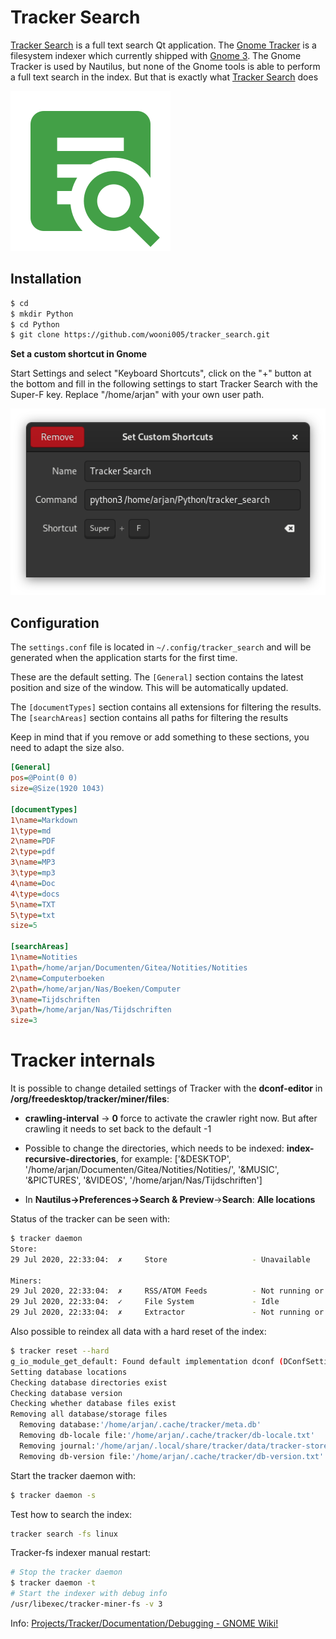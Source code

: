 # Tracker Search

[Tracker Search](https://github.com/wooni005/tracker_search) is a full text search Qt application. The [Gnome Tracker](https://wiki.gnome.org/Projects/Tracker) is a filesystem indexer which currently shipped with [Gnome 3](https://www.gnome.org/gnome-3/). The Gnome Tracker is used by Nautilus, but none of the Gnome tools is able to perform a full text search in the index. But that is exactly what [Tracker Search](https://github.com/wooni005/tracker_search) does

 ![](icons/tracker_search.png)

## Installation

```bash
$ cd
$ mkdir Python
$ cd Python
$ git clone https://github.com/wooni005/tracker_search.git
```

**Set a custom shortcut in Gnome**

Start Settings and select "Keyboard Shortcuts", click on the "+" button at the bottom and fill in the following settings to start Tracker Search with the Super-F key.
Replace "/home/arjan" with your own user path.

![](img/Set-Custom-Shortcut.png)

## Configuration

The `settings.conf` file is located in `~/.config/tracker_search` and will be generated when the application starts for the first time.

These are the default setting. The `[General]` section contains the latest position and size of the window. This will be automatically updated.

The `[documentTypes]` section contains all extensions for filtering the results.
The `[searchAreas]` section contains all paths for filtering the results

Keep in mind that if you remove or add something to these sections, you need to adapt the size also.

```ini
[General]
pos=@Point(0 0)
size=@Size(1920 1043)

[documentTypes]
1\name=Markdown
1\type=md
2\name=PDF
2\type=pdf
3\name=MP3
3\type=mp3
4\name=Doc
4\type=docs
5\name=TXT
5\type=txt
size=5

[searchAreas]
1\name=Notities
1\path=/home/arjan/Documenten/Gitea/Notities/Notities
2\name=Computerboeken
2\path=/home/arjan/Nas/Boeken/Computer
3\name=Tijdschriften
3\path=/home/arjan/Nas/Tijdschriften
size=3
```

# Tracker internals

It is possible to change detailed settings of Tracker with the **dconf-editor** in **/org/freedesktop/tracker/miner/files**:

* **crawling-interval** -> **0** force to activate the crawler right now. But after crawling it needs to set back to the default -1

* Possible to change the directories, which needs to be indexed: **index-recursive-directories**, for example: 
  ['&DESKTOP', '/home/arjan/Documenten/Gitea/Notities/Notities/', '&MUSIC', '&PICTURES', '&VIDEOS', '/home/arjan/Nas/Tijdschriften']

* In **Nautilus->Preferences->Search & Preview**->**Search**: **Alle locations**

Status of the tracker can be seen with:

```bash
$ tracker daemon
Store:
29 Jul 2020, 22:33:04:  ✗     Store                   - Unavailable

Miners:
29 Jul 2020, 22:33:04:  ✗     RSS/ATOM Feeds          - Not running or is a disabled plugin
29 Jul 2020, 22:33:04:  ✓     File System             - Idle 
29 Jul 2020, 22:33:04:  ✗     Extractor               - Not running or is a disabled plugin
```

Also possible to reindex all data with a hard reset of the index:

```bash
$ tracker reset --hard
g_io_module_get_default: Found default implementation dconf (DConfSettingsBackend) for ‘gsettings-backend’
Setting database locations
Checking database directories exist
Checking database version
Checking whether database files exist
Removing all database/storage files
  Removing database:'/home/arjan/.cache/tracker/meta.db'
  Removing db-locale file:'/home/arjan/.cache/tracker/db-locale.txt'
  Removing journal:'/home/arjan/.local/share/tracker/data/tracker-store.journal'
  Removing db-version file:'/home/arjan/.cache/tracker/db-version.txt'
```

Start the tracker daemon with:

```bash
$ tracker daemon -s
```

Test how to search the index:

```bash
tracker search -fs linux
```

Tracker-fs indexer manual restart:

```bash
# Stop the tracker daemon
$ tracker daemon -t
# Start the indexer with debug info
/usr/libexec/tracker-miner-fs -v 3
```

Info: [Projects/Tracker/Documentation/Debugging - GNOME Wiki!](https://wiki.gnome.org/Projects/Tracker/Documentation/Debugging)